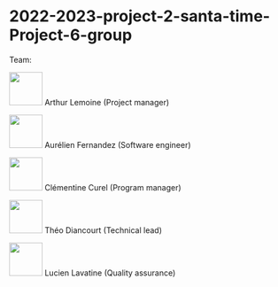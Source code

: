 # 2022-2023-project-2-santa-time-Project-6-group

Team:

<img src="https://avatars.githubusercontent.com/arthur-lemo1ne" width="60" height="60" /> Arthur Lemoine (Project manager)

<img src="https://avatars.githubusercontent.com/aurelienfernandez" width="60" height="60" /> Aurélien Fernandez (Software engineer)

<img src="https://avatars.githubusercontent.com/Clementine951" width="60" height="60" /> Clémentine Curel (Program manager)

<img src="https://avatars.githubusercontent.com/TheoDct" width="60" height="60" /> Théo Diancourt (Technical lead) 

<img src="https://avatars.githubusercontent.com/LucienLAVATINE" width="60" height="60" /> Lucien Lavatine (Quality assurance)

